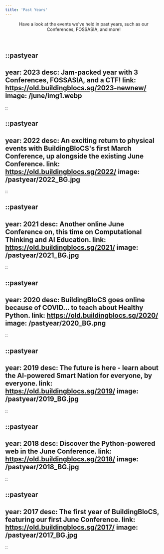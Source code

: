 ```yaml
---
title: 'Past Years'
---
```


<div align="center">Have a look at the events we've held in past years, such as our Conferences, FOSSASIA, and more!</div>
<br><br>


::pastyear
---
year: 2023
desc: Jam-packed year with 3 Conferences, FOSSASIA, and a CTF!
link: https://old.buildingblocs.sg/2023-newnew/
image: /june/img1.webp
---
::

::pastyear
---
year: 2022
desc: An exciting return to physical events with BuildingBloCS's first March Conference, up alongside the existing June Conference.
link: https://old.buildingblocs.sg/2022/
image: /pastyear/2022_BG.jpg
---
::

::pastyear
---
year: 2021
desc: Another online June Conference on, this time on Computational Thinking and AI Education.
link: https://old.buildingblocs.sg/2021/
image: /pastyear/2021_BG.jpg
---
::

::pastyear
---
year: 2020
desc: BuildingBloCS goes online because of COVID... to teach about Healthy Python.
link: https://old.buildingblocs.sg/2020/
image: /pastyear/2020_BG.png
---
::

::pastyear
---
year: 2019
desc: The future is here - learn about the AI-powered Smart Nation for everyone, by everyone.
link: https://old.buildingblocs.sg/2019/
image: /pastyear/2019_BG.jpg
---
::

::pastyear
---
year: 2018
desc: Discover the Python-powered web in the June Conference.
link: https://old.buildingblocs.sg/2018/
image: /pastyear/2018_BG.jpg
---
::


::pastyear
---
year: 2017
desc: The first year of BuildingBloCS, featuring our first June Conference.
link: https://old.buildingblocs.sg/2017/
image: /pastyear/2017_BG.jpg
---
::


